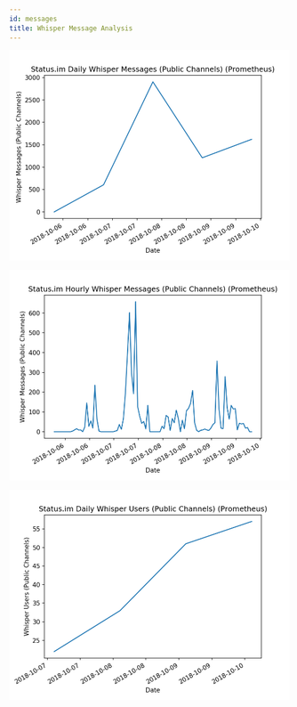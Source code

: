 ```yaml
---
id: messages
title: Whisper Message Analysis
---
```


![Whisper Messages Daily](./img/whisper_messages_daily.png)

![Whisper Messages Hourly](./img/whisper_messages_hourly.png)

![Whisper Daily Users](./img/whisper_distinct_users_daily.png)